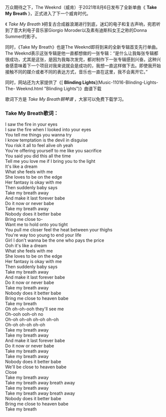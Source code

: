 

万众期待之下，The Weeknd（威肯）于2021年8月6日发布了全新单曲《 **Take My Breath** 》，正式进入了下一个威肯时代。

《 _Take My Breath_ 》把复古合成器浪潮进行到底，迷幻的电子和复古声响，宛若听到了意大利电子音乐家Giorgio
Moroder以及素有迪斯科女王之称的Donna Summer的影子。

同时，《Take My Breath》也是The Weeknd即将到来的全新专辑首支先行单曲。The
Weeknd表示这张专辑是他一直都想做的一张专辑：“是什么让我每张专辑都很成功，尤其是这张，是因为我每次发完，都对制作下一张专辑感到兴奋。这种兴奋感意味着下一个项目对我来说就会是成功的，我想一直这样做下去。即使我开始接触不同的媒介或者不同的表达方式，音乐也一直在这里，我不会离开它。”

同时，网站还为大家提供了《[ **Blinding Lights**](Music-11016-Blinding-Lights-The-
Weeknd.html "Blinding Lights")》曲谱下载

歌词下方是 _Take My Breath钢琴谱_ ，大家可以免费下载学习。

### Take My Breath歌词：

I saw the fire in your eyes  
I saw the fire when I looked into your eyes  
You tell me things you wanna try  
I know temptation is the devil in disguise  
You risk it all to feel alive oh yeah  
You're offering yourself to me like you sacrifice  
You said you did this all the time  
Tell me you love me if I bring you to the light  
It's like a dream  
What she feels with me  
She loves to be on the edge  
Her fantasy is okay with me  
Then suddenly baby says  
Take my breath away  
And make it last forever babe  
Do it now or never babe  
Take my breath away  
Nobody does it better babe  
Bring me close to-  
Want me to hold onto you tight  
You pull me closer feel the heat between your thighs  
You're way too young to end your life  
Girl I don't wanna be the one who pays the price  
Ooh it's like a dream  
What she feels with me  
She loves to be on the edge  
Her fantasy is okay with me  
Then suddenly baby says  
Take my breath away  
And make it last forever babe  
Do it now or never babe  
Take my breath away  
Nobody does it better babe  
Bring me close to heaven babe  
Take my breath  
Oh oh-oh-ooh they'll see me  
Oh-ooh ooh-oh no  
Oh-oh oh-oh oh-oh oh-oh  
Oh-oh oh-oh oh-oh  
Take my breath away  
Take my breath away  
And make it last forever babe  
Do it now or never babe  
Take my breath away  
Take my breath away  
Nobody does it better babe  
We'll be close to heaven babe  
Close  
Take my breath away  
Take my breath away breath away  
Take my breath away  
Take my breath away breath away  
Nobody does it better babe  
Bring me close to heaven babe  
Take my breath


